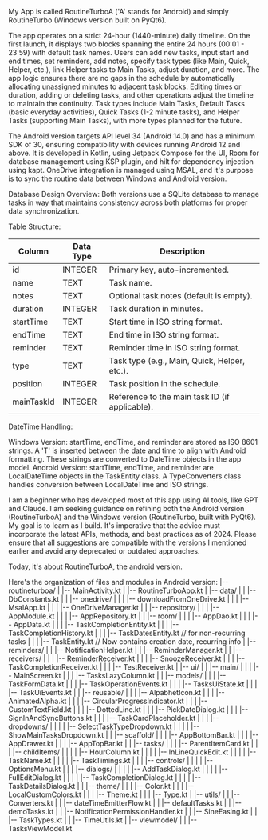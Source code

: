 My App is called RoutineTurboA ('A' stands for Android) and simply RoutineTurbo (Windows version built on PyQt6).

The app operates on a strict 24-hour (1440-minute) daily timeline. On the first launch, it displays two blocks spanning the entire 24 hours (00:01 - 23:59) with default task names. Users can add new tasks, input start and end times, set reminders, add notes, specify task types (like Main, Quick, Helper, etc.), link Helper tasks to Main Tasks, adjust duration, and more. The app logic ensures there are no gaps in the schedule by automatically allocating unassigned minutes to adjacent task blocks. Editing times or duration, adding or deleting tasks, and other operations adjust the timeline to maintain the continuity. Task types include Main Tasks, Default Tasks (basic everyday activities), Quick Tasks (1-2 minute tasks), and Helper Tasks (supporting Main Tasks), with more types planned for the future.

The Android version targets API level 34 (Android 14.0) and has a minimum SDK of 30, ensuring compatibility with devices running Android 12 and above. It is developed in Kotlin, using Jetpack Compose for the UI, Room for database management using KSP plugin, and hilt for dependency injection using kapt. OneDrive integration is managed using MSAL, and it's purpose is to sync the routine data between Windows and Android version.

Database Design Overview: Both versions use a SQLite database to manage tasks in way that maintains consistency across both platforms for proper data synchronization.

Table Structure:

| Column     | Data Type | Description                                  |
|------------|------------|----------------------------------------------|
| id         | INTEGER    | Primary key, auto-incremented.               |
| name       | TEXT       | Task name.                                   |
| notes      | TEXT       | Optional task notes (default is empty).      |
| duration   | INTEGER    | Task duration in minutes.                    |
| startTime  | TEXT       | Start time in ISO string format.             |
| endTime    | TEXT       | End time in ISO string format.               |
| reminder   | TEXT       | Reminder time in ISO string format.          |
| type       | TEXT       | Task type (e.g., Main, Quick, Helper, etc.). |
| position   | INTEGER    | Task position in the schedule.               |
| mainTaskId | INTEGER    | Reference to the main task ID (if applicable).|

DateTime Handling:

Windows Version: startTime, endTime, and reminder are stored as ISO 8601 strings. A 'T' is inserted between the date and time to align with Android formatting. These strings are converted to DateTime objects in the app model.
Android Version: startTime, endTime, and reminder are LocalDateTime objects in the TaskEntity class. A TypeConverters class handles conversion between LocalDateTime and ISO strings.

I am a beginner who has developed most of this app using AI tools, like GPT and Claude. I am seeking guidance on refining both the Android version (RoutineTurboA) and the Windows version (RoutineTurbo, built with PyQt6). My goal is to learn as I build. It's imperative that the advice must incorporate the latest APIs, methods, and best practices as of 2024. Please ensure that all suggestions are compatible with the versions I mentioned earlier and avoid any deprecated or outdated approaches.

Today, it's about RoutineTurboA, the android version.

Here's the organization of files and modules in Android version:
|-- routineturboa/
|   |-- MainActivity.kt
|   |-- RoutineTurboApp.kt
|   |-- data/
|   |   |-- DbConstants.kt
|   |   |-- onedrive/
|   |   |   |-- downloadFromOneDrive.kt
|   |   |   |-- MsalApp.kt
|   |   |   |-- OneDriveManager.kt
|   |   |-- repository/
|   |   |   |-- AppModule.kt
|   |   |   |-- AppRepository.kt
|   |   |-- room/
|   |   |   |-- AppDao.kt
|   |   |   |-- AppData.kt
|   |   |   |-- TaskCompletionEntity.kt
|   |   |   |-- TaskCompletionHistory.kt
|   |   |   |-- TaskDatesEntity.kt // for non-recurring tasks
|   |   |   |-- TaskEntity.kt  // Now contains creation date, recurring info
|   |-- reminders/
|   |   |-- NotificationHelper.kt
|   |   |-- ReminderManager.kt
|   |   |-- receivers/
|   |   |   |-- ReminderReceiver.kt
|   |   |   |-- SnoozeReceiver.kt
|   |   |   |-- TaskCompletionReceiver.kt
|   |   |   |-- TestReceiver.kt
|   |-- ui/
|   |   |-- main/
|   |   |   |-- MainScreen.kt
|   |   |   |-- TasksLazyColumn.kt
|   |   |-- models/
|   |   |   |-- TaskFormData.kt
|   |   |   |-- TaskOperationEvents.kt
|   |   |   |-- TasksUiState.kt
|   |   |   |-- TaskUiEvents.kt
|   |   |-- reusable/
|   |   |   |-- AlpabhetIcon.kt
|   |   |   |-- AnimatedAlpha.kt
|   |   |   |-- CircularProgressIndicator.kt
|   |   |   |-- CustomTextField.kt
|   |   |   |-- DottedLine.kt
|   |   |   |-- PickDateDialog.kt
|   |   |   |-- SignInAndSyncButtons.kt
|   |   |   |-- TaskCardPlaceholder.kt
|   |   |   |-- dropdowns/
|   |   |   |   |-- SelectTaskTypeDropdown.kt
|   |   |   |   |-- ShowMainTasksDropdown.kt
|   |   |-- scaffold/
|   |   |   |-- AppBottomBar.kt
|   |   |   |-- AppDrawer.kt
|   |   |   |-- AppTopBar.kt
|   |   |-- tasks/
|   |   |   |-- ParentItemCard.kt
|   |   |   |-- childItems/
|   |   |   |   |-- HourColumn.kt
|   |   |   |   |-- InLineQuickEdit.kt
|   |   |   |   |-- TaskName.kt
|   |   |   |   |-- TaskTimings.kt
|   |   |   |-- controls/
|   |   |   |   |-- OptionsMenu.kt
|   |   |   |-- dialogs/
|   |   |   |   |-- AddTaskDialog.kt
|   |   |   |   |-- FullEditDialog.kt
|   |   |   |   |-- TaskCompletionDialog.kt
|   |   |   |   |-- TaskDetailsDialog.kt
|   |   |-- theme/
|   |   |   |-- Color.kt
|   |   |   |-- LocalCustomColors.kt
|   |   |   |-- Theme.kt
|   |   |   |-- Type.kt
|   |-- utils/
|   |   |-- Converters.kt
|   |   |-- dateTimeEmitterFlow.kt
|   |   |-- defaultTasks.kt
|   |   |-- demoTasks.kt
|   |   |-- NotificationPermissionHandler.kt
|   |   |-- SineEasing.kt
|   |   |-- TaskTypes.kt
|   |   |-- TimeUtils.kt
|   |-- viewmodel/
|   |   |-- TasksViewModel.kt









